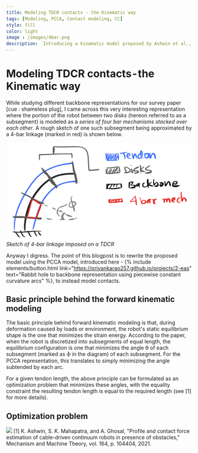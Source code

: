 ```yaml
---
title: Modeling TDCR contacts - the Kinematic way
tags: [Modeling, PCCA, Contact modeling, CC]
style: fill
color: light
image : /images/4bar.png
description:  Introducing a kinematic model proposed by Ashwin et al., 2021, rewritten the PCCA way
---
```


# Modeling TDCR contacts - the Kinematic way

While studying different backbone representations for our survey paper [cue : shameless plug], I came across this very interesting representation where the portion of the robot between two disks (hereon referred to as a subsegment) is modeled as a _series of four bar mechanisms stacked over each other_. A rough sketch of one such subsegment being approximated by a 4-bar linkage (marked in red) is shown below.

![](/images/4bar.png)*Sketch of 4-bar linkage imposed on a TDCR*


Anyway I digress. The point of this blogpost is to rewrite the proposed model using the PCCA model, introduced here - {% include elements/button.html link="https://priyankarao257.github.io/projects/2-eas" text="Rabbit hole to backbone representation using piecewise constant curvature arcs" %}, to instead model contacts. 

## Basic principle behind the forward kinematic modeling

The basic principle behind forward kinematic modeling is that, during deformation caused by loads or environment, the robot's static equilibrium shape is the one that minimizes the strain energy. According to the paper, when the robot is discretized into subsegments of equal length, the equilibrium configuration is one that minimizes the angle θ of each subsegment (marked as Ⲫ in the diagram) of each subsegment. For the PCCA representation, this translates to simply minimizing the angle subtended by each arc.

For a given tendon length, the above principle can be formulated as an optimization problem that minimizes these angles, with the equality constraint the resulting tendon length is equal to the required length (see [1] for more details).

## Optimization problem

![](https://latex.codecogs.com/svg.image?%5Cmin%7B%5Csum%5En_j%5Cmathbf%7B%5Ctheta_j%7D%7D%5E2%20)
[1] K. Ashwin, S. K. Mahapatra, and A. Ghosal, "Profile and contact force estimation of cable-driven
continuum robots in presence of obstacles," Mechanism and Machine Theory, vol. 164, p. 104404, 2021.